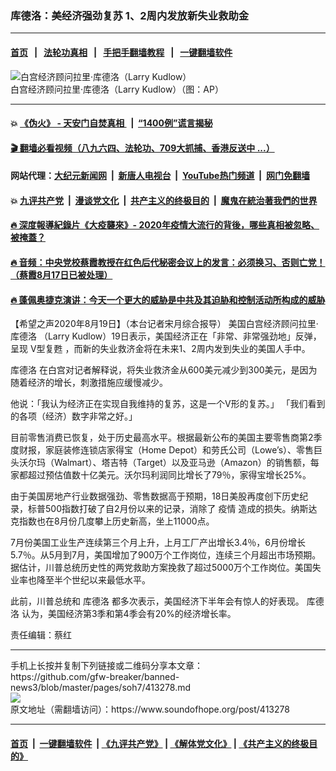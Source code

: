 ### 库德洛：美经济强劲复苏 1、2周内发放新失业救助金
------------------------

#### [首页](https://github.com/gfw-breaker/banned-news3/blob/master/README.md) &nbsp;&nbsp;|&nbsp;&nbsp; [法轮功真相](https://github.com/begood0513/basic/blob/master/README.md)  &nbsp;&nbsp;|&nbsp;&nbsp; [手把手翻墙教程](https://github.com/gfw-breaker/guides/wiki)  &nbsp;&nbsp;|&nbsp;&nbsp; [一键翻墙软件](https://github.com/gfw-breaker/nogfw/blob/master/README.md)  



<div><img alt="白宫经济顾问拉里·库德洛（Larry Kudlow）" src="https://img.soundofhope.org/2020-08/kudlou3-1597894419412.png"/>
<br/><figcaption class="caption">
 白宫经济顾问拉里·库德洛（Larry Kudlow）（图：AP）
</figcaption></div><hr/>

#### 💥 [《伪火》 - 天安门自焚真相 ](http://141.164.51.119:10000/videos/blog/weihuo.html)&nbsp; |&nbsp; [“1400例”谎言揭秘  ](http://141.164.51.119:10000/videos/blog/jiexi1400.html)

#### [ 🎬  翻墙必看视频（八九六四、法轮功、709大抓捕、香港反送中 ...）](https://github.com/gfw-breaker/links/blob/master/banned.md)

#### 网站代理：[大纪元新闻网](http://167.172.10.89:10080/gb/) &nbsp;|&nbsp; [新唐人电视台](http://167.172.10.89:8808/gb/)  &nbsp;|&nbsp; [YouTube热门频道](http://158.247.203.241/youtube.html) &nbsp;|&nbsp; [网门免翻墙](http://158.247.203.241:11000/show.aspx?name=ogHome)

#### 💥 [九评共产党](http://141.164.51.119:10000/videos/res/jiuping/)&nbsp; |&nbsp; [漫谈党文化](http://141.164.51.119:10000/videos/res/mtdwh/)&nbsp; |&nbsp; [共产主义的终极目的](http://141.164.51.119:10000/videos/res/zjmd/)&nbsp; |&nbsp; [魔鬼在統治著我們的世界](http://141.164.51.119:10000/videos/res/TheSpecter/)  

#### [ 🔥  深度報導紀錄片《大疫襲來》- 2020年疫情大流行的背後，哪些真相被忽略、被掩蓋？](http://141.164.51.119:10000/videos/news/../corona/index.html)

#### [ 🔥  音频：中央党校蔡霞教授在红色后代秘密会议上的发言：必须换习、否则亡党！（蔡霞8月17日已被处理）](http://141.164.51.119:10000/videos/news/caixia.html)

#### [ 🔥  蓬佩奥捷克演讲：今天一个更大的威胁是中共及其迫胁和控制活动所构成的威胁](http://141.164.51.119:10000/videos/news/pompeo6.html)

<div><div class="Content__Wrapper sc-1bvya0-0 grZQxZ">
 <p class="meta-top">
  <span class="meta">
   【希望之声2020年8月19日】（本台记者宋月综合报导）
  </span>
  美国白宫经济顾问拉里·
  <ok href="/term/972">
   库德洛
  </ok>
  （Larry Kudlow）19日表示，美国经济正在「非常、非常强劲地」反弹，呈现
  <ok href="/term/304915">
   V型复甦
  </ok>
  ，而新的失业救济金将在未来1、2周内发到失业的美国人手中。
 </p>
 <p>
  <ok href="/term/972">
   库德洛
  </ok>
  在白宫对记者解释说，将失业救济金从600美元减少到300美元，是因为随着经济的增长，刺激措施应缓慢减少。
 </p>
 <div class="AD_Embed__Wrap-sc-1xslmin-0 igMuqX module desktop">
  <div>
  </div>
 </div>
 <p>
  他说：「我认为经济正在实现自我维持的复苏，这是一个V形的复苏。」 「我们看到的各项（经济）数字非常之好。」
 </p>
 <p>
  目前零售消费已恢复，处于历史最高水平。根据最新公布的美国主要零售商第2季度财报，家庭装修连锁店家得宝（Home Depot）和劳氏公司（Lowe’s）、零售巨头沃尔玛（Walmart）、塔吉特（Target）以及亚马逊（Amazon）的销售额，每家都超过预估值数十亿美元。沃尔玛利润同比增长了79％，家得宝增长25%。
 </p>
 <p>
  由于美国房地产行业数据强劲、零售数据高于预期，18日美股再度创下历史纪录，标普500指数打破了自2月份以来的记录，消除了
  <ok href="/term/16057">
   疫情
  </ok>
  造成的损失。纳斯达克指数也在8月份几度攀上历史新高，坐上11000点。
 </p>
 <p>
  7月份美国工业生产连续第三个月上升，上月工厂产出增长3.4％，6月份增长5.7％。从5月到7月，美国增加了900万个工作岗位，连续三个月超出市场预期。据估计，川普总统历史性的两党救助方案挽救了超过5000万个工作岗位。美国失业率也降至半个世纪以来最低水平。
 </p>
 <p>
  此前，川普总统和
  <ok href="/term/972">
   库德洛
  </ok>
  都多次表示，美国经济下半年会有惊人的好表现。
  <ok href="/term/972">
   库德洛
  </ok>
  认为，美国经济第3季和第4季会有20%的经济增长率。
 </p>
 <p class="meta-btm">
  责任编辑：蔡红
 </p>
</div>
</div>
<hr/>
手机上长按并复制下列链接或二维码分享本文章：<br/>
https://github.com/gfw-breaker/banned-news3/blob/master/pages/soh7/413278.md <br/>
<a href='https://github.com/gfw-breaker/banned-news3/blob/master/pages/soh7/413278.md'><img src='https://github.com/gfw-breaker/banned-news3/blob/master/pages/soh7/413278.md.png'/></a> <br/>
原文地址（需翻墙访问）：https://www.soundofhope.org/post/413278


------------------------
#### [首页](https://github.com/gfw-breaker/banned-news3/blob/master/README.md) &nbsp;|&nbsp; [一键翻墙软件](https://github.com/gfw-breaker/nogfw/blob/master/README.md) &nbsp;| [《九评共产党》](https://github.com/gfw-breaker/9ping.md/blob/master/README.md#九评之一评共产党是什么) | [《解体党文化》](https://github.com/gfw-breaker/jtdwh.md/blob/master/README.md) | [《共产主义的终极目的》](https://github.com/gfw-breaker/gczydzjmd.md/blob/master/README.md)


<img src='http://gfw-breaker.win/banned-news3/pages/soh7/413278.md' width='0px' height='0px'/>